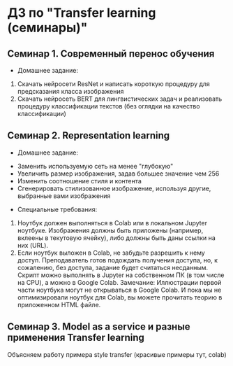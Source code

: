 # ДЗ по "Transfer learning (семинары)"

## Семинар 1. Современный перенос обучения
* Домашнее задание:
1) Скачать нейросети ResNet и написать короткую процедуру для предсказания класса изображения
2) Скачать нейросеть BERT для лингвистических задач и реализовать процедуру классификации текстов 
(без оглядки на качество классификации)

## Семинар 2. Representation learning
* Домашнее задание:  
- Заменить используемую сеть на менее "глубокую"
- Увеличить размер изображения, задав большее значение чем 256
- Изменить соотношение стиля и контента
- Сгенерировать стилизованное изображение, используя другие, выбранные вами изображения  
* Специальные требования:
1.	Ноутбук должен выполняться в Colab или в локальном Jupyter ноутбуке. Изображения должны быть приложены (например, 
вклеены в текутовую ячейку), либо должны быть даны ссылки на них (URL).
2.	Если ноутбук выложен в Colab, не забудьте разрешить к нему доступ. Преподаватель готов подождать получения доступа, 
но, к сожалению, без доступа, задание будет считаться несданным.
Скрипт можно выполнять в Jupyter на собственном ПК (в том числе на CPU), а можно в Google Colab.
Замечание: Иллюстрации первой части ноутбука могут не открываться в Google Colab. И пока мы не оптимизировали ноутбук 
для Colab, вы можете прочитать теорию в приложенном HTML файле.

## Семинар 3. Model as a service и разные применения Transfer learning
Объясняем работу примера style transfer (красивые примеры тут, colab)